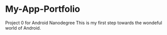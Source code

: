 # My-App-Portfolio
Project 0 for Android Nanodegree
This is my first step towards the wondeful world of Android.
